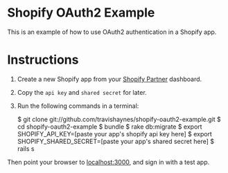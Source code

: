 Shopify OAuth2 Example
======================

This is an example of how to use OAuth2 authentication in a Shopify app.


Instructions
============

1. Create a new Shopify app from your [Shopify Partner](https://app.shopify.com/services/partners/) dashboard.
2. Copy the `api key` and `shared secret` for later.
3. Run the following commands in a terminal:

    $ git clone git://github.com/travishaynes/shopify-oauth2-example.git
    $ cd shopify-oauth2-example
    $ bundle
    $ rake db:migrate
    $ export SHOPIFY_API_KEY=[paste your app's shopify api key here]
    $ export SHOPIFY_SHARED_SECRET=[paste your app's shared secret here]
    $ rails s

Then point your browser to [localhost:3000](http://localhost:3000), and sign in
with a test app.
